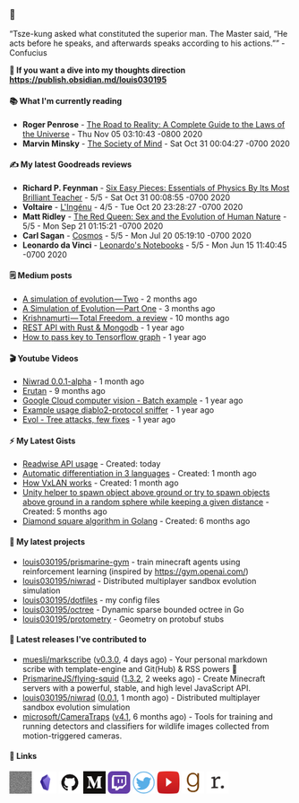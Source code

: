 ### 👋

“Tsze-kung asked what constituted the superior man. The Master said, “He acts before he speaks, and afterwards speaks according to his actions.”” - Confucius

**🤔 If you want a dive into my thoughts direction <https://publish.obsidian.md/louis030195>**

#### 📚 What I'm currently reading

-   **Roger Penrose**  - [The Road to Reality: A Complete Guide to the Laws of the Universe](https://www.goodreads.com/book/show/10638.The_Road_to_Reality) - Thu Nov 05 03:10:43 -0800 2020
-   **Marvin Minsky**  - [The Society of Mind](https://www.goodreads.com/book/show/326790.The_Society_of_Mind) - Sat Oct 31 00:04:27 -0700 2020

#### ✍ My latest Goodreads reviews

-   **Richard P. Feynman**  - [Six Easy Pieces: Essentials of Physics By Its Most Brilliant Teacher](https://www.goodreads.com/book/show/5553.Six_Easy_Pieces) - 5/5 - Sat Oct 31 00:08:55 -0700 2020
-   **Voltaire**  - [L&#39;Ingénu](https://www.goodreads.com/book/show/289382.L_Ing_nu) - 4/5 - Tue Oct 20 23:28:27 -0700 2020
-   **Matt Ridley**  - [The Red Queen: Sex and the Evolution of Human Nature](https://www.goodreads.com/book/show/16176.The_Red_Queen) - 5/5 - Mon Sep 21 01:15:21 -0700 2020
-   **Carl Sagan**  - [Cosmos](https://www.goodreads.com/book/show/55030.Cosmos) - 5/5 - Mon Jul 20 05:19:10 -0700 2020
-   **Leonardo da Vinci**  - [Leonardo&#39;s Notebooks](https://www.goodreads.com/book/show/24096.Leonardo_s_Notebooks) - 5/5 - Mon Jun 15 11:40:45 -0700 2020


#### 🗒 Medium posts

- [A simulation of evolution — Two](https://medium.com/@louis.beaumont/a-simulation-of-evolution-two-b26664d159a5?source=rss-f1c331c9f256------2) - 2 months ago
- [A Simulation of Evolution — Part One](https://medium.com/swlh/a-simulation-of-evolution-part-one-62a1acfb009a?source=rss-f1c331c9f256------2) - 3 months ago
- [Krishnamurti — Total Freedom, a review](https://medium.com/@louis.beaumont/krishnamurti-total-freedom-a-review-6c0a9821be8e?source=rss-f1c331c9f256------2) - 10 months ago
- [REST API with Rust &amp; Mongodb](https://medium.com/@louis.beaumont/rest-api-with-rust-mongodb-10eeb6bd51d7?source=rss-f1c331c9f256------2) - 1 year ago
- [How to pass key to Tensorflow graph](https://medium.com/@louis.beaumont/how-to-pass-key-to-tensorflow-graph-2cd29085f31a?source=rss-f1c331c9f256------2) - 1 year ago

#### 🎬 Youtube Videos

- [Niwrad 0.0.1-alpha](https://www.youtube.com/watch?v=B0MwLHRPuP8) - 1 month ago
- [Erutan](https://www.youtube.com/watch?v=OElXIRdJFVs) - 9 months ago
- [Google Cloud computer vision - Batch example](https://www.youtube.com/watch?v=b2P8ez4Q68I) - 1 year ago
- [Example usage diablo2-protocol sniffer](https://www.youtube.com/watch?v=R5yfRTR3-mY) - 1 year ago
- [Evol - Tree attacks, few fixes](https://www.youtube.com/watch?v=vtNwiOTORHo) - 1 year ago

#### ⚡ My Latest Gists

- [Readwise API usage](https://gist.github.com/f0e37aeacf4ae9f93eab3b80819a827d) - Created: today
- [Automatic differentiation in 3 languages](https://gist.github.com/80ce2fdd2c475bef09267399b0be0b79) - Created: 1 month ago
- [How VxLAN works](https://gist.github.com/201f8979d50793d836572ab3fd961843) - Created: 1 month ago
- [Unity helper to spawn object above ground or try to spawn objects above ground in a random sphere while keeping a given distance](https://gist.github.com/4cc2dd8a708cad24d58028e07480eb73) - Created: 5 months ago
- [Diamond square algorithm in Golang](https://gist.github.com/617e7767396f6b0f2be54bc6863563c6) - Created: 6 months ago

#### 🌱 My latest projects

- [louis030195/prismarine-gym](https://github.com/louis030195/prismarine-gym) - train minecraft agents using reinforcement learning (inspired by https://gym.openai.com/)
- [louis030195/niwrad](https://github.com/louis030195/niwrad) - Distributed multiplayer sandbox evolution simulation
- [louis030195/dotfiles](https://github.com/louis030195/dotfiles) - my config files
- [louis030195/octree](https://github.com/louis030195/octree) - Dynamic sparse bounded octree in Go
- [louis030195/protometry](https://github.com/louis030195/protometry) - Geometry on protobuf stubs

#### 🔭 Latest releases I've contributed to

- [muesli/markscribe](https://github.com/muesli/markscribe) ([v0.3.0](https://github.com/muesli/markscribe/releases/tag/v0.3.0), 4 days ago) - Your personal markdown scribe with template-engine and Git(Hub) &amp; RSS powers 📜
- [PrismarineJS/flying-squid](https://github.com/PrismarineJS/flying-squid) ([1.3.2](https://github.com/PrismarineJS/flying-squid/releases/tag/1.3.2), 2 weeks ago) - Create Minecraft servers with a powerful, stable, and high level JavaScript API.
- [louis030195/niwrad](https://github.com/louis030195/niwrad) ([0.0.1](https://github.com/louis030195/niwrad/releases/tag/0.0.1), 1 month ago) - Distributed multiplayer sandbox evolution simulation
- [microsoft/CameraTraps](https://github.com/microsoft/CameraTraps) ([v4.1](https://github.com/microsoft/CameraTraps/releases/tag/v4.1), 6 months ago) - Tools for training and running detectors and classifiers for wildlife images collected from motion-triggered cameras.

#### 🔗 Links

[<img src="assets/Website.png" alt="Website" width="40" height="40">](https://louis030195.com)
[<img src="assets/Obsidian.png" alt="Obsidian" width="40" height="40">](https://publish.obsidian.md/louis030195)
[<img src="assets/GitHub.png" alt="GitHub" width="40" height="40">](https://github.com/louis030195)
[<img src="assets/Medium.png" alt="Medium" width="40" height="40">](https://medium.com/@louis.beaumont)
[<img src="assets/Twitch.png" alt="Twitch" width="40" height="40">](https://www.twitch.tv/louis030195)
[<img src="assets/Twitter.png" alt="Twitter" width="40" height="40">](https://www.twitter.com/louis_3195)
[<img src="assets/YouTube.png" alt="YouTube" width="40" height="40">](https://youtube.com/channel/UCQyHp-A6Y4hwRt7qmi_TYOQ)
[<img src="assets/Goodreads.png" alt="Goodreads" width="40" height="40">](https://www.goodreads.com/user/show/103091881-louis-beaumont)
[<img src="assets/Readwise.png" alt="Readwise" width="40" height="40">](https://readwise.io/@louis)
